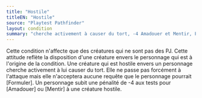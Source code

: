 ```yaml
---
title: "Hostile"
titleEN: "Hostile"
source: "Playtest Pathfinder"
layout: condition
summary: "cherche activement à causer du tort, -4 Amadouer et Mentir, Formuler une requête impossible"
---
```


Cette condition n'affecte que des créatures qui ne sont pas des PJ. Cette attitude reflète la disposition d'une créature envers le personnage qui est à l'origine de la condition. Une créature qui est hostile envers un personnage cherche activement à lui causer du tort. Elle ne passe pas forcément à l'attaque mais elle n'acceptera aucune requête que le personnage pourrait [Formuler]. Un personnage subit une pénalité de -4 aux tests pour [Amadouer] ou [Mentir] à une créature hostile.